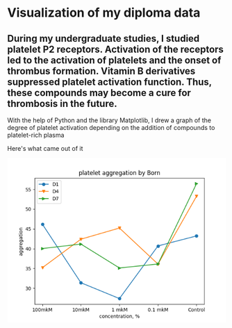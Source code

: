# Visualization of my diploma data

During my undergraduate studies, I studied platelet P2 receptors. Activation of the receptors led to the activation of platelets and the onset of thrombus formation.
Vitamin B derivatives suppressed platelet activation function. Thus, these compounds may become a cure for thrombosis in the future.
---
With the help of Python and the library Matplotlib, I drew a graph of the degree of platelet activation depending on the addition of compounds to platelet-rich plasma

Here's what came out of it

![Graph](https://github.com/LizaPuf/diplomadata/blob/main/Figure_1.png)
